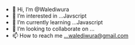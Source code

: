 - 👋 Hi, I’m @Walediwura
- 👀 I’m interested in ...Javscript
- 🌱 I’m currently learning ...Javascript
- 💞️ I’m looking to collaborate on ...
- 📫 How to reach me ...walediwura@gmail.com

<!---
Walediwura/Walediwura is a ✨ special ✨ repository because its `README.md` (this file) appears on your GitHub profile.
You can click the Preview link to take a look at your changes.
--->
